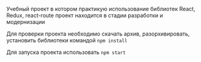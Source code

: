 Учебный проект в котором практикую использование библиотек React, Redux, react-route
проект находится в стадии разработки и модернизации

Для проверки проекта необходимо скачать архив, разорхивировать, установить библиотеки командой `npm install`

Для запуска проекта использовать `npm start`
